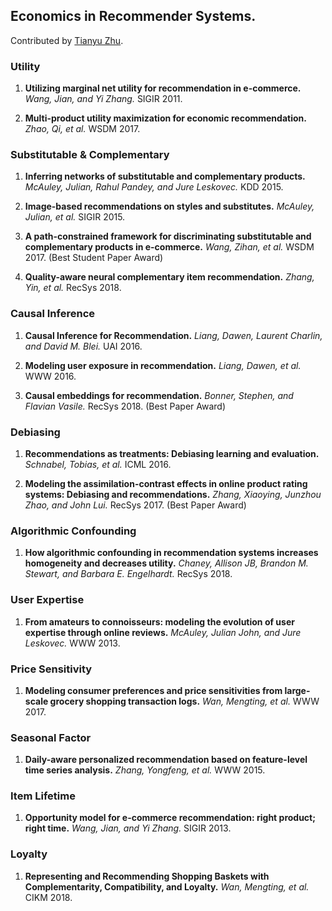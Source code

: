 ## Economics in Recommender Systems.

Contributed by [Tianyu Zhu](https://github.com/zhuty16).

### Utility

1. **Utilizing marginal net utility for recommendation in e-commerce.**
*Wang, Jian, and Yi Zhang.* SIGIR 2011.

1. **Multi-product utility maximization for economic recommendation.**
*Zhao, Qi, et al.* WSDM 2017.

### Substitutable & Complementary

1. **Inferring networks of substitutable and complementary products.**
*McAuley, Julian, Rahul Pandey, and Jure Leskovec.* KDD 2015.

1. **Image-based recommendations on styles and substitutes.**
*McAuley, Julian, et al.* SIGIR 2015.

1. **A path-constrained framework for discriminating substitutable and complementary products in e-commerce.**
*Wang, Zihan, et al.* WSDM 2017. (Best Student Paper Award)

1. **Quality-aware neural complementary item recommendation.**
*Zhang, Yin, et al.* RecSys 2018.

### Causal Inference

1. **Causal Inference for Recommendation.**
*Liang, Dawen, Laurent Charlin, and David M. Blei.* UAI 2016.

1. **Modeling user exposure in recommendation.**
*Liang, Dawen, et al.* WWW 2016.

1. **Causal embeddings for recommendation.**
*Bonner, Stephen, and Flavian Vasile.* RecSys 2018. (Best Paper Award)

### Debiasing

1. **Recommendations as treatments: Debiasing learning and evaluation.**
*Schnabel, Tobias, et al.* ICML 2016.

1. **Modeling the assimilation-contrast effects in online product rating systems: Debiasing and recommendations.**
*Zhang, Xiaoying, Junzhou Zhao, and John Lui.* RecSys 2017. (Best Paper Award)

### Algorithmic Confounding

1. **How algorithmic confounding in recommendation systems increases homogeneity and decreases utility.**
*Chaney, Allison JB, Brandon M. Stewart, and Barbara E. Engelhardt.* RecSys 2018.

### User Expertise

1. **From amateurs to connoisseurs: modeling the evolution of user expertise through online reviews.**
*McAuley, Julian John, and Jure Leskovec.* WWW 2013.

### Price Sensitivity

1. **Modeling consumer preferences and price sensitivities from large-scale grocery shopping transaction logs.**
*Wan, Mengting, et al.* WWW 2017.

### Seasonal Factor

1. **Daily-aware personalized recommendation based on feature-level time series analysis.**
*Zhang, Yongfeng, et al.* WWW 2015.


### Item Lifetime

1. **Opportunity model for e-commerce recommendation: right product; right time.**
*Wang, Jian, and Yi Zhang.* SIGIR 2013.

### Loyalty

1. **Representing and Recommending Shopping Baskets with Complementarity, Compatibility, and Loyalty.**
*Wan, Mengting, et al.* CIKM 2018.
